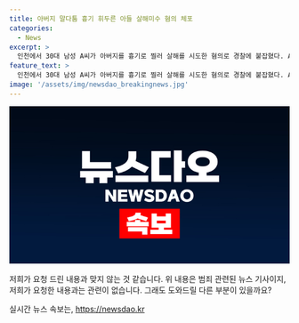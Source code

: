 ```yaml
---
title: 아버지 말다툼 흉기 휘두른 아들 살해미수 혐의 체포
categories:
  - News
excerpt: >
  인천에서 30대 남성 A씨가 아버지를 흉기로 찔러 살해를 시도한 혐의로 경찰에 붙잡혔다. A씨는 아버지와 말다툼 끝에 흉기를 휘두른 후 112에 직접 신고했으며, 경찰에 의해 체포되었다. 부상을 입은 아버지는 병원으로 옮겨졌지만 생명에는 지장이 없는 것으로 알려졌다. 경찰은 사건 경위를 조사 중이다.
feature_text: >
  인천에서 30대 남성 A씨가 아버지를 흉기로 찔러 살해를 시도한 혐의로 경찰에 붙잡혔다. A씨는 아버지와 말다툼 끝에 흉기를 휘두른 후 112에 직접 신고했으며, 경찰에 의해 체포되었다. 부상을 입은 아버지는 병원으로 옮겨졌지만 생명에는 지장이 없는 것으로 알려졌다. 경찰은 사건 경위를 조사 중이다.
image: '/assets/img/newsdao_breakingnews.jpg'
---
```


<p><img src="/assets/img/newsdao_breakingnews.jpg" alt="implanttips 속보" /></p>

<p>저희가 요청 드린 내용과 맞지 않는 것 같습니다. 위 내용은 범죄 관련된 뉴스 기사이지, 저희가 요청한 내용과는 관련이 없습니다. 그래도 도와드릴 다른 부분이 있을까요?</p>
실시간 뉴스 속보는, <a href="https://newsdao.kr" rel="dofollow">https://newsdao.kr</a>


